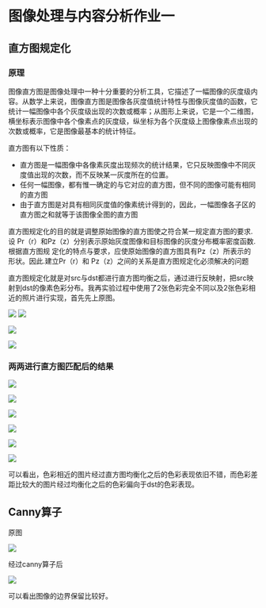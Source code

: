 # 图像处理与内容分析作业一
## 直方图规定化

### 原理

图像直方图是图像处理中一种十分重要的分析工具，它描述了一幅图像的灰度级内容。从数学上来说，图像直方图是图像各灰度值统计特性与图像灰度值的函数，它统计一幅图像中各个灰度级出现的次数或概率；从图形上来说，它是一个二维图，横坐标表示图像中各个像素点的灰度级，纵坐标为各个灰度级上图像像素点出现的次数或概率，它是图像最基本的统计特征。

直方图有以下性质：

- 直方图是一幅图像中各像素灰度出现频次的统计结果，它只反映图像中不同灰度值出现的次数，而不反映某一灰度所在的位置。
- 任何一幅图像，都有惟一确定的与它对应的直方图，但不同的图像可能有相同的直方图
- 由于直方图是对具有相同灰度值的像素统计得到的，因此，一幅图像各子区的直方图之和就等于该图像全图的直方图

直方图规定化的目的就是调整原始图像的直方图使之符合某一规定直方图的要求.设 Pr（r）和Pz（z）分别表示原始灰度图像和目标图像的灰度分布概率密度函数.根据直方图规 定化的特点与要求，应使原始图像的直方图具有Pz（z）所表示的形状。因此.建立Pr（r）和 Pz（z）之间的关系是直方图规定化必须解决的问题



直方图规定化就是对src与dst都进行直方图均衡之后，通过进行反映射，把src映射到dst的像素色彩分布。我再实验过程中使用了2张色彩完全不同以及2张色彩相近的照片进行实现，首先先上原图。

![](/Users/albertwang/Desktop/HomeWork/图像1/src/img.jpg)
![](/Users/albertwang/Desktop/HomeWork/图像1/src/img2.jpg)

![](/Users/albertwang/Desktop/HomeWork/图像1/src/img3.jpg)

![](/Users/albertwang/Desktop/HomeWork/图像1/src/img4.jpg)

### 两两进行直方图匹配后的结果

![](/Users/albertwang/Desktop/HomeWork/图像1/result1/1.jpg)

![](/Users/albertwang/Desktop/HomeWork/图像1/result1/2.jpg)

![](/Users/albertwang/Desktop/HomeWork/图像1/result1/3.jpg)

![](/Users/albertwang/Desktop/HomeWork/图像1/result1/4.jpg)

![](/Users/albertwang/Desktop/HomeWork/图像1/result1/5.jpg)

![](/Users/albertwang/Desktop/HomeWork/图像1/result1/6.jpg)

可以看出，色彩相近的图片经过直方图均衡化之后的色彩表现依旧不错，而色彩差距比较大的图片经过均衡化之后的色彩偏向于dst的色彩表现。



## Canny算子

原图

![](/Users/albertwang/Desktop/HomeWork/图像1/src/img.jpg)

经过canny算子后

![](/Users/albertwang/Desktop/HomeWork/图像1/result2/edge_img.jpg)

可以看出图像的边界保留比较好。